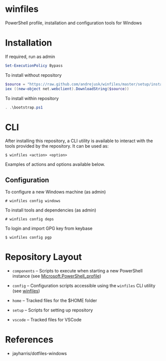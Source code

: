 # winfiles

PowerShell profile, installation and configuration tools for Windows

# Installation

If required, run as admin

```powershell
Set-ExecutionPolicy Bypass
```

To install without repository

```powershell
$source = "https://raw.github.com/andrejusk/winfiles/master/setup/install.ps1"
iex ((new-object net.webclient).DownloadString($source))
```

To install within repository

```powershell
. .\bootstrap.ps1
```

# CLI

After installing this repository, a CLI utility is available 
to interact with the tools provided by the repository. 
It can be used as:

    $ winfiles <action> <option>

Examples of actions and options available below.

## Configuration

To configure a new Windows machine (as admin)

    # winfiles config windows

To install tools and dependencies (as admin)

    # winfiles config deps

To login and import GPG key from keybase

    $ winfiles config pgp

# Repository Layout

* `components` &ndash;
Scripts to execute when starting a new PowerShell instance
(see [Microsoft.PowerShell_profile](Microsoft.PowerShell_profile.ps1))

* `config` &ndash;
Configuration scripts accessible using the `winfiles` CLI utility
(see [winfiles](./components/03_winfiles_functions.ps1))

* `home` &ndash;
Tracked files for the $HOME folder

* `setup` &ndash;
Scripts for setting up repository

* `vscode` &ndash;
Tracked files for VSCode


# References

* jayharris/dotfiles-windows
